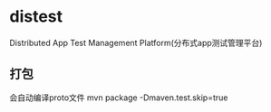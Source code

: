 # distest
Distributed App Test Management Platform(分布式app测试管理平台)

## 打包
会自动编译proto文件
mvn package -Dmaven.test.skip=true